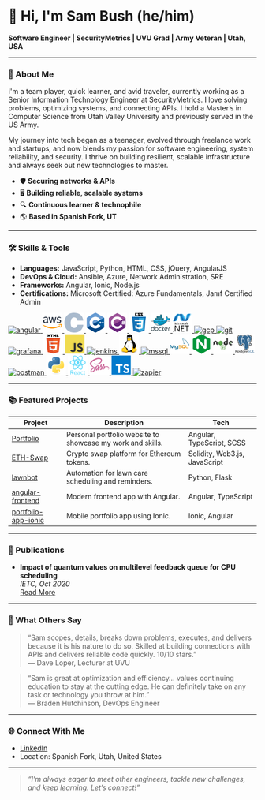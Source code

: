 # 👋 Hi, I'm Sam Bush (he/him)

**Software Engineer | SecurityMetrics | UVU Grad | Army Veteran | Utah, USA**

---

### 🚀 About Me

I'm a team player, quick learner, and avid traveler, currently working as a Senior Information Technology Engineer at SecurityMetrics. I love solving problems, optimizing systems, and connecting APIs. I hold a Master’s in Computer Science from Utah Valley University and previously served in the US Army.

My journey into tech began as a teenager, evolved through freelance work and startups, and now blends my passion for software engineering, system reliability, and security. I thrive on building resilient, scalable infrastructure and always seek out new technologies to master.

- 🛡️ **Securing networks & APIs**
- 🖥️ **Building reliable, scalable systems**
- 🔍 **Continuous learner & technophile**
- 🌎 **Based in Spanish Fork, UT**

---

### 🛠️ Skills & Tools

- **Languages:** JavaScript, Python, HTML, CSS, jQuery, AngularJS
- **DevOps & Cloud:** Ansible, Azure, Network Administration, SRE
- **Frameworks:** Angular, Ionic, Node.js
- **Certifications:** Microsoft Certified: Azure Fundamentals, Jamf Certified Admin
<p align="left"> <a href="https://angular.io" target="_blank" rel="noreferrer"> <img src="https://angular.io/assets/images/logos/angular/angular.svg" alt="angular" width="40" height="40"/> </a> <a href="https://aws.amazon.com" target="_blank" rel="noreferrer"> <img src="https://raw.githubusercontent.com/devicons/devicon/master/icons/amazonwebservices/amazonwebservices-original-wordmark.svg" alt="aws" width="40" height="40"/> </a> <a href="https://www.cprogramming.com/" target="_blank" rel="noreferrer"> <img src="https://raw.githubusercontent.com/devicons/devicon/master/icons/c/c-original.svg" alt="c" width="40" height="40"/> </a> <a href="https://www.w3schools.com/cpp/" target="_blank" rel="noreferrer"> <img src="https://raw.githubusercontent.com/devicons/devicon/master/icons/cplusplus/cplusplus-original.svg" alt="cplusplus" width="40" height="40"/> </a> <a href="https://www.w3schools.com/cs/" target="_blank" rel="noreferrer"> <img src="https://raw.githubusercontent.com/devicons/devicon/master/icons/csharp/csharp-original.svg" alt="csharp" width="40" height="40"/> </a> <a href="https://www.w3schools.com/css/" target="_blank" rel="noreferrer"> <img src="https://raw.githubusercontent.com/devicons/devicon/master/icons/css3/css3-original-wordmark.svg" alt="css3" width="40" height="40"/> </a> <a href="https://www.docker.com/" target="_blank" rel="noreferrer"> <img src="https://raw.githubusercontent.com/devicons/devicon/master/icons/docker/docker-original-wordmark.svg" alt="docker" width="40" height="40"/> </a> <a href="https://dotnet.microsoft.com/" target="_blank" rel="noreferrer"> <img src="https://raw.githubusercontent.com/devicons/devicon/master/icons/dot-net/dot-net-original-wordmark.svg" alt="dotnet" width="40" height="40"/> </a> <a href="https://cloud.google.com" target="_blank" rel="noreferrer"> <img src="https://www.vectorlogo.zone/logos/google_cloud/google_cloud-icon.svg" alt="gcp" width="40" height="40"/> </a> <a href="https://git-scm.com/" target="_blank" rel="noreferrer"> <img src="https://www.vectorlogo.zone/logos/git-scm/git-scm-icon.svg" alt="git" width="40" height="40"/> </a> <a href="https://grafana.com" target="_blank" rel="noreferrer"> <img src="https://www.vectorlogo.zone/logos/grafana/grafana-icon.svg" alt="grafana" width="40" height="40"/> </a> <a href="https://www.w3.org/html/" target="_blank" rel="noreferrer"> <img src="https://raw.githubusercontent.com/devicons/devicon/master/icons/html5/html5-original-wordmark.svg" alt="html5" width="40" height="40"/> </a> <a href="https://developer.mozilla.org/en-US/docs/Web/JavaScript" target="_blank" rel="noreferrer"> <img src="https://raw.githubusercontent.com/devicons/devicon/master/icons/javascript/javascript-original.svg" alt="javascript" width="40" height="40"/> </a> <a href="https://www.jenkins.io" target="_blank" rel="noreferrer"> <img src="https://www.vectorlogo.zone/logos/jenkins/jenkins-icon.svg" alt="jenkins" width="40" height="40"/> </a> <a href="https://www.linux.org/" target="_blank" rel="noreferrer"> <img src="https://raw.githubusercontent.com/devicons/devicon/master/icons/linux/linux-original.svg" alt="linux" width="40" height="40"/> </a> <a href="https://www.microsoft.com/en-us/sql-server" target="_blank" rel="noreferrer"> <img src="https://www.svgrepo.com/show/303229/microsoft-sql-server-logo.svg" alt="mssql" width="40" height="40"/> </a> <a href="https://www.mysql.com/" target="_blank" rel="noreferrer"> <img src="https://raw.githubusercontent.com/devicons/devicon/master/icons/mysql/mysql-original-wordmark.svg" alt="mysql" width="40" height="40"/> </a> <a href="https://www.nginx.com" target="_blank" rel="noreferrer"> <img src="https://raw.githubusercontent.com/devicons/devicon/master/icons/nginx/nginx-original.svg" alt="nginx" width="40" height="40"/> </a> <a href="https://nodejs.org" target="_blank" rel="noreferrer"> <img src="https://raw.githubusercontent.com/devicons/devicon/master/icons/nodejs/nodejs-original-wordmark.svg" alt="nodejs" width="40" height="40"/> </a> <a href="https://www.postgresql.org" target="_blank" rel="noreferrer"> <img src="https://raw.githubusercontent.com/devicons/devicon/master/icons/postgresql/postgresql-original-wordmark.svg" alt="postgresql" width="40" height="40"/> </a> <a href="https://postman.com" target="_blank" rel="noreferrer"> <img src="https://www.vectorlogo.zone/logos/getpostman/getpostman-icon.svg" alt="postman" width="40" height="40"/> </a> <a href="https://www.python.org" target="_blank" rel="noreferrer"> <img src="https://raw.githubusercontent.com/devicons/devicon/master/icons/python/python-original.svg" alt="python" width="40" height="40"/> </a> <a href="https://reactjs.org/" target="_blank" rel="noreferrer"> <img src="https://raw.githubusercontent.com/devicons/devicon/master/icons/react/react-original-wordmark.svg" alt="react" width="40" height="40"/> </a> <a href="https://sass-lang.com" target="_blank" rel="noreferrer"> <img src="https://raw.githubusercontent.com/devicons/devicon/master/icons/sass/sass-original.svg" alt="sass" width="40" height="40"/> </a> <a href="https://www.typescriptlang.org/" target="_blank" rel="noreferrer"> <img src="https://raw.githubusercontent.com/devicons/devicon/master/icons/typescript/typescript-original.svg" alt="typescript" width="40" height="40"/> </a> <a href="https://zapier.com" target="_blank" rel="noreferrer"> <img src="https://www.vectorlogo.zone/logos/zapier/zapier-icon.svg" alt="zapier" width="40" height="40"/> </a> </p>

---

### 📚 Featured Projects

| Project | Description | Tech |
|---|---|---|
| [Portfolio](https://github.com/sbush92/Portfolio) | Personal portfolio website to showcase my work and skills. | Angular, TypeScript, SCSS |
| [ETH-Swap](https://github.com/sbush92/ETH-Swap) | Crypto swap platform for Ethereum tokens. | Solidity, Web3.js, JavaScript |
| [lawnbot](https://github.com/sbush92/lawnbot) | Automation for lawn care scheduling and reminders. | Python, Flask |
| [angular-frontend](https://github.com/sbush92/angular-frontend) | Modern frontend app with Angular. | Angular, TypeScript |
| [portfolio-app-ionic](https://github.com/sbush92/portfolio-app-ionic) | Mobile portfolio app using Ionic. | Ionic, Angular |

---

### 📄 Publications

- **Impact of quantum values on multilevel feedback queue for CPU scheduling**  
  *IETC, Oct 2020*  
  [Read More](https://github.com/sbush92?tab=overview&from=2020-10-01&to=2020-10-31)

---

### 💬 What Others Say

> “Sam scopes, details, breaks down problems, executes, and delivers because it is his nature to do so. Skilled at building connections with APIs and delivers reliable code quickly. 10/10 stars.”  
> — Dave Loper, Lecturer at UVU

> “Sam is great at optimization and efficiency… values continuing education to stay at the cutting edge. He can definitely take on any task or technology you throw at him.”  
> — Braden Hutchinson, DevOps Engineer

---

### 🌐 Connect With Me

- [LinkedIn](https://www.linkedin.com/in/sam-bush-5805a3174/)
- Location: Spanish Fork, Utah, United States

---

> *“I’m always eager to meet other engineers, tackle new challenges, and keep learning. Let’s connect!”*

